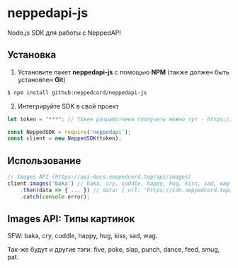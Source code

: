 # neppedapi-js
Node.js SDK для работы с NeppedAPI

## Установка
1. Установите пакет **neppedapi-js** с помощью **NPM** (также должен быть установлен **Git**)
```bash
$ npm install github:neppedcord/neppedapi-js
```

2. Интегрируйте SDK в свой проект
```js
let token = "***"; // Токен разработчика (получить можно тут - https://api-docs.neppedcord.top/start/auth)

const NeppedSDK = require('neppedapi');
const client = new NeppedSDK(token);
```

## Использование
```js
// Images API (https://api-docs.neppedcord.top/api/images)
client.images('baka') // baka, cry, cuddle, happy, hug, kiss, sad, wag
    .then(data => { ... }) // data: { url: 'https://cdn.neppedcord.top/content/baka/baka_038.gif' }
    .catch(console.error);
```

## Images API: Типы картинок
SFW: baka, cry, cuddle, happy, hug, kiss, sad, wag.

Так-же будут и другие тэги: five, poke, slap, punch, dance, feed, smug, pat.
